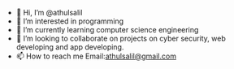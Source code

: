 - 👋 Hi, I’m @athulsalil
- 👀 I’m interested in programming
- 🌱 I’m currently learning computer science engineering
- 💞️ I’m looking to collaborate on projects on cyber security, web developing and app developing.
- 📫 How to reach me Email:athulsalil@gmail.com

<!---
athulsalil/athulsalil is a ✨ special ✨ repository because its `README.md` (this file) appears on your GitHub profile.
You can click the Preview link to take a look at your changes.
--->
